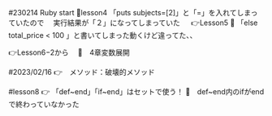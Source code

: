 #230214 Ruby start
 🍚lesson4 「puts subjects=[2]」と「=」を入れてしまっていたので
 　実行結果が「２」になってしまっていた
 　
👉Lesson5
  🍚 「else total_price < 100 」と書いてしまった動くけど違ってた、、

👉Lesson6−2から
　🍚　4章変数展開

#2023/02/16
👉　メソッド：破壊的メソッド

#lesson8
👉 「def~end」「if~end」はセットで使う！
  🍚　def~end内のifがendで終わっていなかった